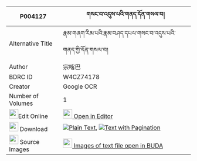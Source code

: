 |P004127|གསང་བ་འདུས་པའི་གནད་དོན་གསལ་བ། 
| --- | --- 
|Alternative Title |རྣམ་གཞག་རིམ་པའི་རྣམ་བཤད་དཔལ་གསང་བ་འདུས་པའི་གནད་ཀྱི་དོན་གསལ་བ།
|Author| 宗喀巴
|BDRC ID | W4CZ74178
|Creator | Google OCR
|Number of Volumes| 1
|<img width="25" src="https://img.icons8.com/color/25/000000/edit-property.png">Edit Online| [<img width="25" src="https://avatars.githubusercontent.com/u/45091458?s=200&v=4"> Open in Editor](http://editor.openpecha.org/P004127)
|<img width="25" src="https://img.icons8.com/fluent/48/000000/download-2.png"/>  Download | [![](https://img.icons8.com/color/20/000000/txt.png)Plain Text](https://github.com/Openpecha/P004127/releases/download/v1/sangwa_dupa_i_nedon_salwa_plain_P004127.zip), [![](https://img.icons8.com/color/20/000000/txt.png)Text with Pagination](https://github.com/Openpecha/P004127/releases/download/v1/sangwa_dupa_i_nedon_salwa_pages_P004127.zip)
|<img width="25" src="https://img.icons8.com/plasticine/100/000000/pictures-folder.png"/>  Source Images | [<img width="25" src="https://library.bdrc.io/icons/BUDA-small.svg"> Images of text file open in BUDA](https://library.bdrc.io/show/bdr:W4CZ74178)